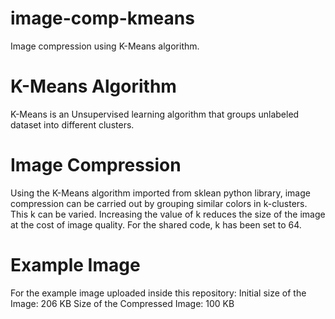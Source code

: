 # image-comp-kmeans
Image compression using K-Means algorithm.

# K-Means Algorithm
K-Means is an Unsupervised learning algorithm that groups unlabeled dataset into different clusters.

# Image Compression
Using the K-Means algorithm imported from sklean python library, image compression can be carried out by grouping similar colors in k-clusters. This k can be varied. Increasing the value of k reduces the size of the image at the cost of image quality. For the shared code, k has been set to 64.

# Example Image
For the example image uploaded inside this repository:
Initial size of the Image: 206 KB
Size of the Compressed Image: 100 KB
